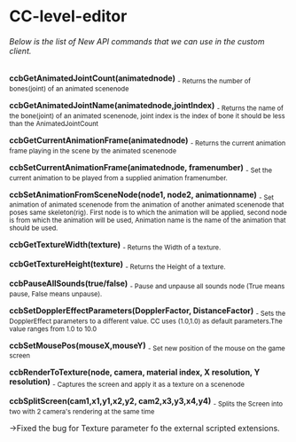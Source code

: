 # CC-level-editor


###### Below is the list of New API commands that we can use in the custom client.

**ccbGetAnimatedJointCount(animatednode)**                  <sub>  - Returns the number of bones(joint) of an animated scenenode	</sub>

**ccbGetAnimatedJointName(animatednode,jointIndex)**		     <sub> - Returns the name of the bone(joint) of an animated scenenode, joint index is the index of bone it should be less than the AnimatedJointCount </sub>

**ccbGetCurrentAnimationFrame(animatednode)**	         	     <sub> - Returns the current animation frame playing in the scene by the animated scenenode </sub>

**ccbSetCurrentAnimationFrame(animatednode, framenumber)**	 <sub> - Set the current animation to be played from a supplied animation framenumber. </sub>

**ccbSetAnimationFromSceneNode(node1, node2, animationname)**  <sub>	- Set animation of animated scenenode from the animation of another animated scenenode that poses same skeleton(rig). First node is to which the animation will be applied, second node is from which the animation will be used, Animation name is the name of the animation that should be used. </sub>

**ccbGetTextureWidth(texture)**					                    <sub>  - Returns the Width of a texture. </sub>

**ccbGetTextureHeight(texture)**					                  <sub>  - Returns the Height of a  texture. </sub>

**ccbPauseAllSounds(true/false)**					                 <sub>   - Pause and unpause all sounds node (True means pause, False means unpause).  </sub>

**ccbSetDopplerEffectParameters(DopplerFactor, DistanceFactor)**	<sub>- Sets the DopplerEffect parameters to a different value. CC uses (1.0,1.0) as default parameters.The value ranges from 1.0 to 10.0 </sub>

**ccbSetMousePos(mouseX,mouseY)**				                    <sub>	- Set new position of the mouse on the game screen </sub>

**ccbRenderToTexture(node, camera, material index, X resolution, Y resolution)**		<sub>- Captures the screen and apply it as a texture on a scenenode  </sub>

**ccbSplitScreen(cam1,x1,y1,x2,y2, cam2,x3,y3,x4,y4)**	<sub>	- Splits the Screen into two with 2 camera's rendering at the same time </sub>

->Fixed the bug for Texture parameter fo the external scripted extensions.

